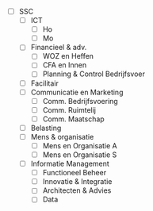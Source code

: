 - [ ] SSC
	- [ ] ICT
		- [ ] Ho
		- [ ] Mo
	- [ ] Financieel & adv.
		- [ ] WOZ en Heffen
		- [ ] CFA en Innen
		- [ ] Planning & Control Bedrijfsvoer
	- [ ] Facilitair
	- [ ] Communicatie en Marketing
		- [ ] Comm. Bedrijfsvoering
		- [ ] Comm. Ruimtelij
		- [ ] Comm. Maatschap
	- [ ] Belasting
	- [ ] Mens & organisatie
		- [ ] Mens en Organisatie A
		- [ ] Mens en Organisatie S
	- [ ] Informatie Management
		- [ ] Functioneel Beheer
		- [ ] Innovatie & Integratie
		- [ ] Architecten & Advies
		- [ ] Data